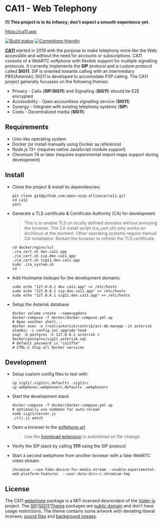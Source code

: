 # CA11 - Web Telephony

**(!) This project is in its infancy; don't expect a smooth experience yet.**

<https://ca11.app>

[![Build status](https://github.com/open-voip-alliance/ca11/workflows/test/badge.svg)](https://github.com/open-voip-alliance/ca11/actions?query=workflow%3Atest)
[![Commitizen friendly](https://img.shields.io/badge/commitizen-friendly-brightgreen.svg)](http://commitizen.github.io/cz-cli/)

**[CA11](https://github.com/open-voip-alliance/ca11)** started in 2019 with the
purpose to make telephony more like the Web; accessible and without the
need for accounts or subscriptions. CA11 consists of a WebRTC softphone
with flexible support for multiple signalling protocols. It currently
implements the **SIP** protocol and a custom protocol called **SIG11**.
SIP is oriented towards calling with an intermediary PBX(Asterisk);
SIG11 is developed to accomodate P2P calling. The CA11 project generally
focusses on the following themes:

- Privacy - Calls (**SIP**/**SIG11**) and Signalling (**SIG11**) should be E2E encrypted
- Accessibility - Open accountless signalling service (**SIG11**)
- Synergy - Integrate with existing telephony systems (**SIP**)
- Costs - Decentralized media (**SIG11**)

## Requirements

- Unix-like operating system
- Docker (or install manually using Docker as reference)
- Node.js 13+ (requires native JavaScript module support)
- Chromium 74 or later (requires experimental import maps support during development)

## Install

- Clone the project & install its dependencies:

      git clone git@github.com:open-voip-alliance/ca11.git
      cd ca11
      yarn

- Generate a TLS certificate & Certificate Authority (CA) for development

  > This is to enable TLS on locally defined domains without annoying the browser.
  > The CA install script (ca_cert.sh) only works on Archlinux at the moment.
  > Other operating systems require manual CA installation. Restart the browser
  > to refresh the TLS certificate.

      cd docker/nginx/ssl
      ./ca_cert.sh dev.ca11.app
      ./ca_cert.sh sip.dev.ca11.app
      ./ca_cert.sh sig11.dev.ca11.app
      sudo ./ca_system.sh
      cd -

- Add Hostname lookups for the development domains:

      sudo echo "127.0.0.1 dev.ca11.app" >> /etc/hosts
      sudo echo "127.0.0.1 sip.dev.ca11.app" >> /etc/hosts
      sudo echo "127.0.0.1 sig11.dev.ca11.app" >> /etc/hosts

- Setup the Asterisk database

      docker volume create --name=pgdata
      docker-compose -f docker/docker-compose.yml up
      # Open another shell...
      docker exec -w /root/asterisk/contrib/ast-db-manage -it asterisk alembic -c config.ini upgrade head
      psql -U postgres -h 127.0.0.1 asterisk < docker/postgres/sig11_asterisk.sql
      # Default password is "ca11ftw"
      # CTRL-C Stop all Docker services

## Development

- Setup custom config files to test with:

      cp sig11/.sig11rc.defaults .sig11rc
      cp webphone/.webphonerc.defaults .webphonerc

- Start the development stack

      docker-compose -f docker/docker-compose.yml up
      # optionally use nodemon for auto-reload
      node sig11/server.js
      ./cli.js watch

- Open a browser to the [softphone url](https://dev.ca11.app)

  > Use the [livereload extension](https://chrome.google.com/webstore/detail/livereload/jnihajbhpnppcggbcgedagnkighmdlei) to autoreload on file-change.
- Verify the SIP stack by calling **1111** using the SIP protocol
- Start a second webphone from another browser with a fake WebRTC video stream:

      chromium --use-fake-device-for-media-stream --enable-experimental-web-platform-features  --user-data-dir=~/.chromium-tmp

## License

The CA11 [webphone](/webphone/LICENSE) package is a MIT-licensed descendant
of the [Vialer-js](https://github.com/vialer/vialer-js) project. The [SIP](https://github.com/open-voip-alliance/ca11/blob/master/sip/LICENSE)/[SIG11](https://github.com/open-voip-alliance/ca11/blob/master/sig11/LICENSE)/[Theme](https://github.com/open-voip-alliance/ca11/blob/master/theme/LICENSE) packages are [public domain](https://unlicense.org/) and don't have usage restrictions. The theme contains some artwork with deviating liberal licenses; [sound files](https://github.com/open-voip-alliance/ca11/blob/master/theme/audio/LICENSE) and [background images](https://github.com/open-voip-alliance/ca11/blob/master/theme/img/LICENSE).

